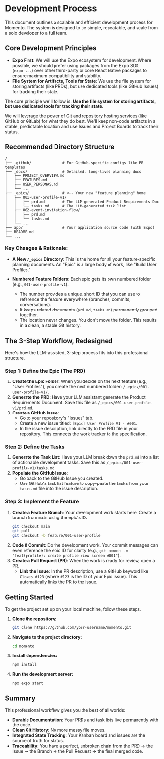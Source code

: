 # Development Process

This document outlines a scalable and efficient development process for Momento. The system is designed to be simple, repeatable, and scale from a solo developer to a full team.

## Core Development Principles

- **Expo First**: We will use the Expo ecosystem for development. Where possible, we should prefer using packages from the Expo SDK (`expo-...`) over other third-party or core React Native packages to ensure maximum compatibility and stability.
- **File System for Artifacts, Tools for State**: We use the file system for storing artifacts (like PRDs), but use dedicated tools (like GitHub Issues) for tracking their state.

The core principle we'll follow is: **Use the file system for storing artifacts, but use dedicated tools for tracking their state.**

We will leverage the power of Git and repository hosting services (like GitHub or GitLab) for what they do best. We'll keep non-code artifacts in a stable, predictable location and use Issues and Project Boards to track their status.

## Recommended Directory Structure

```
/
├── .github/              # For GitHub-specific configs like PR templates
├── _docs/                # Detailed, long-lived planning docs
│   ├── PROJECT_OVERVIEW.md
│   ├── FEATURES.md
│   ├── USER_PERSONAS.md
│   └── ...
├── _epics/               # <-- Your new "feature planning" home
│   ├── 001-user-profile-v1/
│   │   ├── prd.md        # The LLM-generated Product Requirements Doc
│   │   └── tasks.md      # The LLM-generated task list
│   ├── 002-event-invitation-flow/
│   │   ├── prd.md
│   │   └── tasks.md
│   └── ...
├── app/                  # Your application source code (with Expo)
├── README.md
└── ...
```

### Key Changes & Rationale:

- **A New `/_epics` Directory**: This is the home for all your feature-specific planning documents. An "Epic" is a large body of work, like "Build User Profiles."

- **Numbered Feature Folders**: Each epic gets its own numbered folder (e.g., `001-user-profile-v1`).
  - The number provides a unique, short ID that you can use to reference the feature everywhere (branches, commits, conversations).
  - It keeps related documents (`prd.md`, `tasks.md`) permanently grouped together.
  - The location never changes. You don't move the folder. This results in a clean, a stable Git history.

## The 3-Step Workflow, Redesigned

Here's how the LLM-assisted, 3-step process fits into this professional structure.

### Step 1: Define the Epic (The PRD)

1.  **Create the Epic Folder**: When you decide on the next feature (e.g., "User Profiles"), you create the next numbered folder: `/_epics/001-user-profile-v1/`.
2.  **Generate the PRD**: Have your LLM assistant generate the Product Requirements Document. Save this file as `/_epics/001-user-profile-v1/prd.md`.
3.  **Create a GitHub Issue**:
    - Go to your repository's "Issues" tab.
    - Create a new issue titled: `[Epic] User Profile V1 - #001`.
    - In the issue description, link directly to the PRD file in your repository. This connects the work tracker to the specification.

### Step 2: Define the Tasks

1.  **Generate the Task List**: Have your LLM break down the `prd.md` into a list of actionable development tasks. Save this as `/_epics/001-user-profile-v1/tasks.md`.
2.  **Populate the GitHub Issue**:
    - Go back to the GitHub Issue you created.
    - Use GitHub's task list feature to copy-paste the tasks from your `tasks.md` file into the issue description.

### Step 3: Implement the Feature

1.  **Create a Feature Branch**: Your development work starts here. Create a branch from `main` using the epic's ID:
    ```bash
    git checkout main
    git pull
    git checkout -b feature/001-user-profile
    ```
2.  **Code & Commit**: Do the development work. Your commit messages can even reference the epic ID for clarity (e.g., `git commit -m "feat(profile): create profile view screen #001"`).
3.  **Create a Pull Request (PR)**: When the work is ready for review, open a PR.
    - **Link the Issue**: In the PR description, use a GitHub keyword like `Closes #123` (where `#123` is the ID of your Epic issue). This automatically links the PR to the issue.

## Getting Started

To get the project set up on your local machine, follow these steps.

1.  **Clone the repository:**

    ```bash
    git clone https://github.com/your-username/momento.git
    ```

2.  **Navigate to the project directory:**

    ```bash
    cd momento
    ```

3.  **Install dependencies:**

    ```bash
    npm install
    ```

4.  **Run the development server:**
    ```bash
    npx expo start
    ```

## Summary

This professional workflow gives you the best of all worlds:

- **Durable Documentation**: Your PRDs and task lists live permanently with the code.
- **Clean Git History**: No more messy file moves.
- **Integrated State Tracking**: Your Kanban board and issues are the source of truth for status.
- **Traceability**: You have a perfect, unbroken chain from the PRD -> the Issue -> the Branch -> the Pull Request -> the final merged code.
